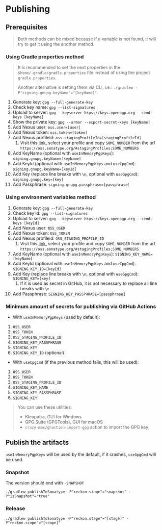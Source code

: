# Publishing

## Prerequisites

> Both methods can be mixed because if a variable is not found, it will try to get it using the
> another method.

### Using Gradle properties method

> It is recommended to set the next properties in the `$home/.gradle/gradle.properties` file instead
> of using the project `gradle.properties`.
>
> Another alternative is setting them via CLI, i.e.:
> `./gradlew -P"signing.gnupg.keyName"="[keyName]"`.

1. Generate key: `gpg --full-generate-key`
2. Check key name: `gpg --list-signatures`
3. Upload to server: `gpg --keyserver hkps://keys.openpgp.org --send-keys [keyName]`
4. Show the private key: `gpg --armor --export-secret-keys [keyName]`
5. Add Nexus user: `oss.user=[user]`
6. Add Nexus token: `oss.token=[token]`
7. Add Nexus profileId: `oss.stagingProfileId=[stagingProfileId]`
    1. Visit this [link](https://oss.sonatype.org/#stagingProfiles), select your profile and copy
       `SOME_NUMBER` from the url `https://oss.sonatype.org/#stagingProfiles;SOME_NUMBERS`
8. Add KeyName (optional with `useInMemoryPgpKeys`): `signing.gnupg.keyName=[keyName]`
9. Add KeyId (optional with `useInMemoryPgpKeys` and `useCpgCmd`): `signing.gnupg.keyName=[keyId]`
10. Add Key (replace line breaks with `\n`, optional with `useGpgCmd`): `signing.gnupg.key=[key]`
11. Add Passphrase: `signing.gnupg.passphrase=[passphrase]`

### Using environment variables method

1. Generate key: `gpg --full-generate-key`
2. Check key id: `gpg --list-signatures`
3. Upload to server: `gpg --keyserver hkps://keys.openpgp.org --send-keys [keyId]`
4. Add Nexus user: `OSS_USER`
5. Add Nexus token: `OSS_TOKEN`
6. Add Nexus profileId: `OSS_STAGING_PROFILE_ID`
    1. Visit this [link](https://oss.sonatype.org/#stagingProfiles), select your profile and copy
       `SOME_NUMBER` from the url `https://oss.sonatype.org/#stagingProfiles;SOME_NUMBERS`
7. Add KeyName (optional with `useInMemoryPgpKeys`): `SIGNING_KEY_NAME=[keyName]`
8. Add KeyId (optional with `useInMemoryPgpKeys` and `useCpgCmd`): `SIGNING_KEY_ID=[keyId]`
9. Add Key (replace line breaks with `\n`, optional with `useGpgCmd`): `SIGNING_KEY=[key]`
    1. If it is used as secret in GitHub, it is not necessary to replace all line breaks with `\n`
10. Add Passphrase: `SIGNING_KEY_PASSPHRASE=[passphrase]`

### Minimum amount of secrets for publishing via GitHub Actions

- With `useInMemoryPgpKeys` (used by default):

1. `OSS_USER`
2. `OSS_TOKEN`
3. `OSS_STAGING_PROFILE_ID`
4. `SIGNING_KEY_PASSPHRASE`
5. `SIGNING_KEY`
6. `SIGNING_KEY_ID` (optional)

- With `useCpgCmd` (if the previous method fails, this will be used):

1. `OSS_USER`
2. `OSS_TOKEN`
3. `OSS_STAGING_PROFILE_ID`
4. `SIGNING_KEY_NAME`
5. `SIGNING_KEY_PASSPHRASE`
6. `SIGNING_KEY`

> You can use these utilities:
> - Kleopatra, GUI for Windows
> - GPG Suite (GPGTools), GUI for macOS
> - `crazy-max/ghaction-import-gpg` action to import the GPG key.

## Publish the artifacts

`useInMemoryPgpKeys` will be used by the default, if it crashes, `useGpgCmd` will be used.

### Snapshot

The version should end with `-SNAPSHOT`

```
./gradlew publishToSonatype -P"reckon.stage"="snapshot" -P"isSnapshot"="true"
```

### Release

```
./gradlew publishToSonatype -P"reckon.stage"="[stage]" -P"reckon.scope"="[scope]"
```
